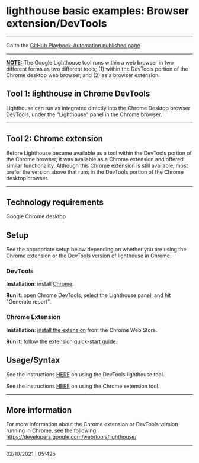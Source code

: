 # lighthouse basic examples: Browser extension/DevTools

<hr>

Go to the [GitHub Playbook-Automation published page](https://section508coordinators.github.io/Dev-Automation/)

<hr>




**<u>NOTE:</u>** The Google Lighthouse tool runs within a web browser in two different forms as two different tools; (1) within the DevTools portion of the Chrome desktop web browser, and (2) as a browser extension.



## Tool 1: lighthouse in Chrome DevTools

Lighthouse can run as integrated directly into the Chrome Desktop browser DevTools, under the "Lighthouse" panel in the Chrome browser.

<hr>

## Tool 2: Chrome extension

Before Lighthouse became available as a tool within the DevTools portion of the Chrome browser, it was available as a Chrome extension and offered similar functionality. Although this Chrome extension is still available, most prefer the version above that runs in the DevTools portion of the Chrome desktop browser.

<hr>


## Technology requirements

Google Chrome desktop


## Setup

See the appropriate setup below depending on whether you are using the Chrome extension or the DevTools version of lighthouse in Chrome.

### DevTools

**Installation**: install [Chrome](https://www.google.com/chrome/browser).

**Run it**: open Chrome DevTools, select the Lighthouse panel, and hit "Generate report".

### Chrome Extension

**Installation**: [install the extension](https://chrome.google.com/webstore/detail/lighthouse/blipmdconlkpinefehnmjammfjpmpbjk) from the Chrome Web Store.

**Run it**: follow the [extension quick-start guide](https://developers.google.com/web/tools/lighthouse/#extension).

## Usage/Syntax

See the instructions [HERE](https://developers.google.com/web/tools/lighthouse/#devtools) on using the DevTools lighthouse tool.

See the instructions [HERE](https://developers.google.com/web/tools/lighthouse/#extension) on using the Chrome extension tool.

<hr>

## More information

For more information about the Chrome extension or DevTools version running in Chrome, see the following: https://developers.google.com/web/tools/lighthouse/ 

<hr>
02/10/2021 | 05:42p
